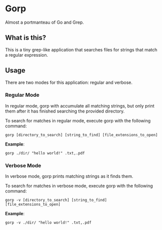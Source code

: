 # Gorp
Almost a portmanteau of Go and Grep. 

## What is this?
This is a tiny grep-like application that searches files for strings that match a regular expression.

## Usage
There are two modes for this application: regular and verbose.

### Regular Mode
In regular mode, gorp with accumulate all matching strings, but only print them after it has finished searching the provided directory.

To search for matches in regular mode, execute gorp with the following command:
```
gorp [directory_to_search] [string_to_find] [file_extensions_to_open]
```
**Example**:
```
gorp ./dir/ "hello world!" .txt,.pdf
```
### Verbose Mode
In verbose mode, gorp prints matching strings as it finds them.

To search for matches in verbose mode, execute gorp with the following command:
```
gorp -v [directory_to_search] [string_to_find] [file_extensions_to_open]
```
**Example**:
```
gorp -v ./dir/ "hello world!" .txt,.pdf
```
